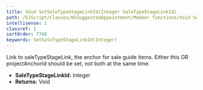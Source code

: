 ```yaml
---
title: Void SetSaleTypeStageLinkId(Integer SaleTypeStageLinkId)
path: /EJScript/Classes/NSSuggestedAppointment/Member functions/Void SetSaleTypeStageLinkId(Integer p_0)
intellisense: 1
classref: 1
sortOrder: 7748
keywords: SetSaleTypeStageLinkId(Integer)
---
```



Link to saleTypeStageLink, the anchor for sale guide items. Either this OR projectAnchorId should be set, not both at the same time.



* **SaleTypeStageLinkId:** Integer
* **Returns:** Void


